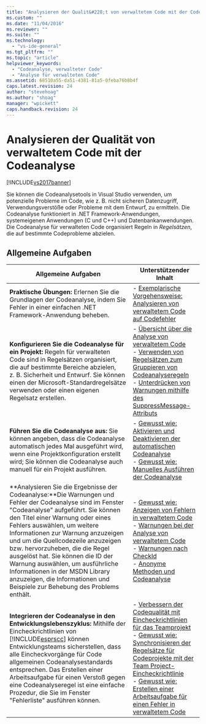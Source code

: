 ```yaml
---
title: "Analysieren der Qualit&#228;t von verwaltetem Code mit der Codeanalyse | Microsoft Docs"
ms.custom: ""
ms.date: "11/04/2016"
ms.reviewer: ""
ms.suite: ""
ms.technology: 
  - "vs-ide-general"
ms.tgt_pltfrm: ""
ms.topic: "article"
helpviewer_keywords: 
  - "Codeanalyse, verwalteter Code"
  - "Analyse für verwalteten Code"
ms.assetid: 68510a55-da51-4381-81a5-0feba76b8b4f
caps.latest.revision: 24
author: "stevehoag"
ms.author: "shoag"
manager: "wpickett"
caps.handback.revision: 24
---
```

# Analysieren der Qualit&#228;t von verwaltetem Code mit der Codeanalyse
[!INCLUDE[vs2017banner](../code-quality/includes/vs2017banner.md)]

Sie können die Codeanalysetools in Visual Studio verwenden, um potenzielle Probleme im Code, wie z. B. nicht sicheren Datenzugriff, Verwendungsverstöße oder Probleme mit dem Entwurf, zu ermitteln.  Die Codeanalyse funktioniert in .NET Framework\-Anwendungen, systemeigenen Anwendungen \(C und C\+\+\) und Datenbankanwendungen.  Die Codeanalyse für verwalteten Code organisiert Regeln in *Regelsätzen*, die auf bestimmte Codeprobleme abzielen.  
  
## Allgemeine Aufgaben  
  
|Allgemeine Aufgaben|Unterstützender Inhalt|  
|-------------------------|----------------------------|  
|**Praktische Übungen:** Erlernen Sie die Grundlagen der Codeanalyse, indem Sie Fehler in einer einfachen .NET Framework\-Anwendung beheben.|-   [Exemplarische Vorgehensweise: Analysieren von verwaltetem Code auf Codefehler](../code-quality/walkthrough-analyzing-managed-code-for-code-defects.md)|  
|**Konfigurieren Sie die Codeanalyse für ein Projekt:** Regeln für verwalteten Code sind in Regelsätzen organisiert, die auf bestimmte Bereiche abzielen, z. B. Sicherheit und Entwurf.  Sie können einen der Microsoft\-Standardregelsätze verwenden oder einen eigenen Regelsatz erstellen.|-   [Übersicht über die Analyse von verwaltetem Code](../code-quality/code-analysis-for-managed-code-overview.md)<br />-   [Verwenden von Regelsätzen zum Gruppieren von Codeanalyseregeln](../code-quality/using-rule-sets-to-group-code-analysis-rules.md)<br />-   [Unterdrücken von Warnungen mithilfe des SuppressMessage\-Attributs](../code-quality/suppress-warnings-by-using-the-suppressmessage-attribute.md)|  
|**Führen Sie die Codeanalyse aus:** Sie können angeben, dass die Codeanalyse automatisch jedes Mal ausgeführt wird, wenn eine Projektkonfiguration erstellt wird; Sie können die Codeanalyse auch manuell für ein Projekt ausführen.|-   [Gewusst wie: Aktivieren und Deaktivieren der automatischen Codeanalyse](../code-quality/how-to-enable-and-disable-automatic-code-analysis-for-managed-code.md)<br />-   [Gewusst wie: Manuelles Ausführen der Codeanalyse](../code-quality/how-to-run-code-analysis-manually-for-managed-code.md)|  
|**Analysieren Sie die Ergebnisse der Codeanalyse:**Die Warnungen und Fehler der Codeanalyse sind im Fenster "Codeanalyse" aufgeführt.  Sie können den Titel einer Warnung oder eines Fehlers auswählen, um weitere Informationen zur Warnung anzuzeigen und um die Quellcodezeile anzuzeigen bzw. hervorzuheben, die die Regel ausgelöst hat.  Sie können die ID der Warnung auswählen, um ausführliche Informationen in der MSDN Library anzuzeigen, die Informationen und Beispiele zur Behebung des Problems enthält.|-   [Gewusst wie: Anzeigen von Fehlern in verwaltetem Code](../code-quality/how-to-view-managed-code-defects.md)<br />-   [Warnungen bei der Analyse von verwaltetem Code](../code-quality/code-analysis-for-managed-code-warnings.md)<br />-   [Warnungen nach CheckId](../code-quality/code-analysis-warnings-for-managed-code-by-checkid.md)<br />-   [Anonyme Methoden und Codeanalyse](../code-quality/anonymous-methods-and-code-analysis.md)|  
|**Integrieren der Codeanalyse in den Entwicklungslebenszyklus:** Mithilfe der Eincheckrichtlinien von [!INCLUDE[esprscc](../code-quality/includes/esprscc_md.md)] können Entwicklungsteams sicherstellen, dass alle Eincheckvorgänge für Code allgemeinen Codeanalysestandards entsprechen.  Das Erstellen einer Arbeitsaufgabe für einen Verstoß gegen eine Codeanalyseregel ist eine einfache Prozedur, die Sie im Fenster "Fehlerliste" ausführen können.|-   [Verbessern der Codequalität mit Eincheckrichtlinien für das Teamprojekt](../code-quality/enhancing-code-quality-with-team-project-check-in-policies.md)<br />-   [Gewusst wie: Synchronisieren der Regelsätze für Codeprojekte mit der Team Project\-Eincheckrichtlinie](../code-quality/how-to-synchronize-code-project-rule-sets-with-team-project-check-in-policy.md)<br />-   [Gewusst wie: Erstellen einer Arbeitsaufgabe für einen Fehler in verwaltetem Code](../code-quality/how-to-create-a-work-item-for-a-managed-code-defect.md)|
